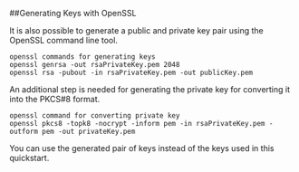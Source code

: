 ##Generating Keys with OpenSSL

It is also possible to generate a public and private key pair using the OpenSSL command line tool.

```ssh
openssl commands for generating keys
openssl genrsa -out rsaPrivateKey.pem 2048
openssl rsa -pubout -in rsaPrivateKey.pem -out publicKey.pem
```

An additional step is needed for generating the private key for converting it into the PKCS#8 format.

```ssh
openssl command for converting private key
openssl pkcs8 -topk8 -nocrypt -inform pem -in rsaPrivateKey.pem -outform pem -out privateKey.pem
```

You can use the generated pair of keys instead of the keys used in this quickstart.